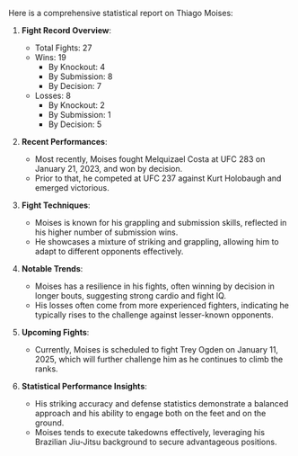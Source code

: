 Here is a comprehensive statistical report on Thiago Moises:

1. **Fight Record Overview**:
   - Total Fights: 27
   - Wins: 19
     - By Knockout: 4
     - By Submission: 8
     - By Decision: 7
   - Losses: 8
     - By Knockout: 2
     - By Submission: 1
     - By Decision: 5

2. **Recent Performances**:
   - Most recently, Moises fought Melquizael Costa at UFC 283 on January 21, 2023, and won by decision.
   - Prior to that, he competed at UFC 237 against Kurt Holobaugh and emerged victorious.

3. **Fight Techniques**:
   - Moises is known for his grappling and submission skills, reflected in his higher number of submission wins.
   - He showcases a mixture of striking and grappling, allowing him to adapt to different opponents effectively.

4. **Notable Trends**:
   - Moises has a resilience in his fights, often winning by decision in longer bouts, suggesting strong cardio and fight IQ.
   - His losses often come from more experienced fighters, indicating he typically rises to the challenge against lesser-known opponents.

5. **Upcoming Fights**:
   - Currently, Moises is scheduled to fight Trey Ogden on January 11, 2025, which will further challenge him as he continues to climb the ranks.

6. **Statistical Performance Insights**:
   - His striking accuracy and defense statistics demonstrate a balanced approach and his ability to engage both on the feet and on the ground.
   - Moises tends to execute takedowns effectively, leveraging his Brazilian Jiu-Jitsu background to secure advantageous positions.